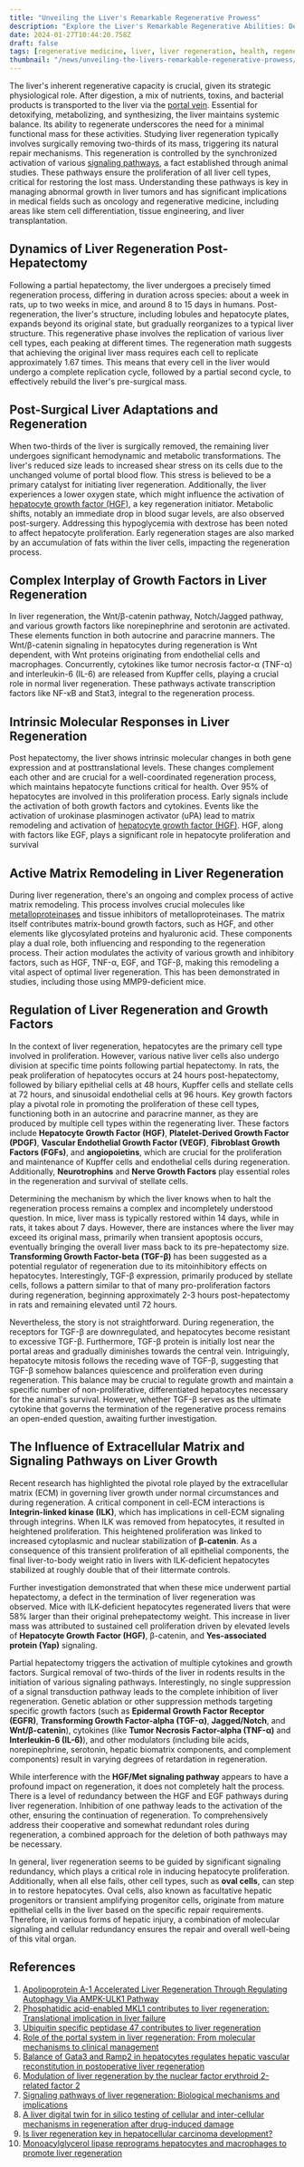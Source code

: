 ```yaml
---
title: "Unveiling the Liver's Remarkable Regenerative Prowess"
description: "Explore the Liver's Remarkable Regenerative Abilities: Delve into the intricate signaling pathways, dynamic adaptations, and complex growth factor interactions that drive liver regeneration, shedding light on its significance in medical fields like oncology and regenerative medicine."
date: 2024-01-27T10:44:20.758Z
draft: false
tags: [regenerative medicine, liver, liver regeneration, health, regenerative therapy, stem cell regenerative medicine, regenerative liver, liver regeneration medicine, liver is regenerative, ]
thumbnail: "/news/unveiling-the-livers-remarkable-regenerative-prowess/thumb.png"
---
```



The liver's inherent regenerative capacity is crucial, given its strategic physiological role. After digestion, a mix of nutrients, toxins, and bacterial products is transported to the liver via the [portal vein](https://en.wikipedia.org/wiki/Portal_vein). Essential for detoxifying, metabolizing, and synthesizing, the liver maintains systemic balance. Its ability to regenerate underscores the need for a minimal functional mass for these activities. Studying liver regeneration typically involves surgically removing two-thirds of its mass, triggering its natural repair mechanisms. This regeneration is controlled by the synchronized activation of various [signaling pathways](https://en.wikipedia.org/wiki/Cell_signaling), a fact established through animal studies. These pathways ensure the proliferation of all liver cell types, critical for restoring the lost mass. Understanding these pathways is key in managing abnormal growth in liver tumors and has significant implications in medical fields such as oncology and regenerative medicine, including areas like stem cell differentiation, tissue engineering, and liver transplantation.

## Dynamics of Liver Regeneration Post-Hepatectomy

Following a partial hepatectomy, the liver undergoes a precisely timed regeneration process, differing in duration across species: about a week in rats, up to two weeks in mice, and around 8 to 15 days in humans. Post-regeneration, the liver's structure, including lobules and hepatocyte plates, expands beyond its original state, but gradually reorganizes to a typical liver structure. This regenerative phase involves the replication of various liver cell types, each peaking at different times. The regeneration math suggests that achieving the original liver mass requires each cell to replicate approximately 1.67 times. This means that every cell in the liver would undergo a complete replication cycle, followed by a partial second cycle, to effectively rebuild the liver's pre-surgical mass.

## Post-Surgical Liver Adaptations and Regeneration

When two-thirds of the liver is surgically removed, the remaining liver undergoes significant hemodynamic and metabolic transformations. The liver's reduced size leads to increased shear stress on its cells due to the unchanged volume of portal blood flow. This stress is believed to be a primary catalyst for initiating liver regeneration. Additionally, the liver experiences a lower oxygen state, which might influence the activation of [hepatocyte growth factor (HGF)](https://en.wikipedia.org/wiki/Hepatocyte_growth_factor), a key regeneration initiator. Metabolic shifts, notably an immediate drop in blood sugar levels, are also observed post-surgery. Addressing this hypoglycemia with dextrose has been noted to affect hepatocyte proliferation. Early regeneration stages are also marked by an accumulation of fats within the liver cells, impacting the regeneration process.

## Complex Interplay of Growth Factors in Liver Regeneration

In liver regeneration, the Wnt/β-catenin pathway, Notch/Jagged pathway, and various growth factors like norepinephrine and serotonin are activated. These elements function in both autocrine and paracrine manners. The Wnt/β-catenin signaling in hepatocytes during regeneration is Wnt dependent, with Wnt proteins originating from endothelial cells and macrophages. Concurrently, cytokines like tumor necrosis factor-α (TNF-α) and interleukin-6 (IL-6) are released from Kupffer cells, playing a crucial role in normal liver regeneration. These pathways activate transcription factors like NF-κB and Stat3, integral to the regeneration process.


## Intrinsic Molecular Responses in Liver Regeneration

Post hepatectomy, the liver shows intrinsic molecular changes in both gene expression and at posttranslational levels. These changes complement each other and are crucial for a well-coordinated regeneration process, which maintains hepatocyte functions critical for health. Over 95% of hepatocytes are involved in this proliferation process. Early signals include the activation of both growth factors and cytokines. Events like the activation of urokinase plasminogen activator (uPA) lead to matrix remodeling and activation of [hepatocyte growth factor (HGF)](https://en.wikipedia.org/wiki/Hepatocyte_growth_factor). HGF, along with factors like EGF, plays a significant role in hepatocyte proliferation and survival

##  Active Matrix Remodeling in Liver Regeneration

During liver regeneration, there's an ongoing and complex process of active matrix remodeling. This process involves crucial molecules like [metalloproteinases](https://en.wikipedia.org/wiki/Metalloproteinase) and tissue inhibitors of metalloproteinases. The matrix itself contributes matrix-bound growth factors, such as HGF, and other elements like glycosylated proteins and hyaluronic acid. These components play a dual role, both influencing and responding to the regeneration process. Their action modulates the activity of various growth and inhibitory factors, such as HGF, TNF-α, EGF, and TGF-β, making this remodeling a vital aspect of optimal liver regeneration. This has been demonstrated in studies, including those using MMP9-deficient mice.


## Regulation of Liver Regeneration and Growth Factors

In the context of liver regeneration, hepatocytes are the primary cell type involved in proliferation. However, various native liver cells also undergo division at specific time points following partial hepatectomy. In rats, the peak proliferation of hepatocytes occurs at 24 hours post-hepatectomy, followed by biliary epithelial cells at 48 hours, Kupffer cells and stellate cells at 72 hours, and sinusoidal endothelial cells at 96 hours. Key growth factors play a pivotal role in promoting the proliferation of these cell types, functioning both in an autocrine and paracrine manner, as they are produced by multiple cell types within the regenerating liver. These factors include **Hepatocyte Growth Factor (HGF)**, **Platelet-Derived Growth Factor (PDGF)**, **Vascular Endothelial Growth Factor (VEGF)**, **Fibroblast Growth Factors (FGFs)**, and **angiopoietins**, which are crucial for the proliferation and maintenance of Kupffer cells and endothelial cells during regeneration. Additionally, **Neurotrophins** and **Nerve Growth Factors** play essential roles in the regeneration and survival of stellate cells.

Determining the mechanism by which the liver knows when to halt the regeneration process remains a complex and incompletely understood question. In mice, liver mass is typically restored within 14 days, while in rats, it takes about 7 days. However, there are instances where the liver may exceed its original mass, primarily when transient apoptosis occurs, eventually bringing the overall liver mass back to its pre-hepatectomy size. **Transforming Growth Factor-beta (TGF-β)** has been suggested as a potential regulator of regeneration due to its mitoinhibitory effects on hepatocytes. Interestingly, TGF-β expression, primarily produced by stellate cells, follows a pattern similar to that of many pro-proliferation factors during regeneration, beginning approximately 2-3 hours post-hepatectomy in rats and remaining elevated until 72 hours.

Nevertheless, the story is not straightforward. During regeneration, the receptors for TGF-β are downregulated, and hepatocytes become resistant to excessive TGF-β. Furthermore, TGF-β protein is initially lost near the portal areas and gradually diminishes towards the central vein. Intriguingly, hepatocyte mitosis follows the receding wave of TGF-β, suggesting that TGF-β somehow balances quiescence and proliferation even during regeneration. This balance may be crucial to regulate growth and maintain a specific number of non-proliferative, differentiated hepatocytes necessary for the animal's survival. However, whether TGF-β serves as the ultimate cytokine that governs the termination of the regenerative process remains an open-ended question, awaiting further investigation.

## The Influence of Extracellular Matrix and Signaling Pathways on Liver Growth

Recent research has highlighted the pivotal role played by the extracellular matrix (ECM) in governing liver growth under normal circumstances and during regeneration. A critical component in cell-ECM interactions is **Integrin-linked kinase (ILK)**, which has implications in cell-ECM signaling through integrins. When ILK was removed from hepatocytes, it resulted in heightened proliferation. This heightened proliferation was linked to increased cytoplasmic and nuclear stabilization of **β-catenin**. As a consequence of this transient proliferation of all epithelial components, the final liver-to-body weight ratio in livers with ILK-deficient hepatocytes stabilized at roughly double that of their littermate controls.

Further investigation demonstrated that when these mice underwent partial hepatectomy, a defect in the termination of liver regeneration was observed. Mice with ILK-deficient hepatocytes regenerated livers that were 58% larger than their original prehepatectomy weight. This increase in liver mass was attributed to sustained cell proliferation driven by elevated levels of **Hepatocyte Growth Factor (HGF)**, β-catenin, and **Yes-associated protein (Yap)** signaling.

Partial hepatectomy triggers the activation of multiple cytokines and growth factors. Surgical removal of two-thirds of the liver in rodents results in the initiation of various signaling pathways. Interestingly, no single suppression of a signal transduction pathway leads to the complete inhibition of liver regeneration. Genetic ablation or other suppression methods targeting specific growth factors (such as **Epidermal Growth Factor Receptor (EGFR)**, **Transforming Growth Factor-alpha (TGF-α)**, **Jagged/Notch**, and **Wnt/β-catenin**), cytokines (like **Tumor Necrosis Factor-alpha (TNF-α)** and **Interleukin-6 (IL-6)**), and other modulators (including bile acids, norepinephrine, serotonin, hepatic biomatrix components, and complement components) result in varying degrees of retardation in regeneration.

While interference with the **HGF/Met signaling pathway** appears to have a profound impact on regeneration, it does not completely halt the process. There is a level of redundancy between the HGF and EGF pathways during liver regeneration. Inhibition of one pathway leads to the activation of the other, ensuring the continuation of regeneration. To comprehensively address their cooperative and somewhat redundant roles during regeneration, a combined approach for the deletion of both pathways may be necessary.

In general, liver regeneration seems to be guided by significant signaling redundancy, which plays a critical role in inducing hepatocyte proliferation. Additionally, when all else fails, other cell types, such as **oval cells**, can step in to restore hepatocytes. Oval cells, also known as facultative hepatic progenitors or transient amplifying progenitor cells, originate from mature epithelial cells in the liver based on the specific repair requirements. Therefore, in various forms of hepatic injury, a combination of molecular signaling and cellular redundancy ensures the repair and overall well-being of this vital organ.



## References

1. [Apolipoprotein A-1 Accelerated Liver Regeneration Through Regulating Autophagy Via AMPK-ULK1 Pathway](https://doi.org/10.1016/j.jcmgh.2023.12.004)
2. [Phosphatidic acid-enabled MKL1 contributes to liver regeneration: Translational implication in liver failure](https://doi.org/10.1016/j.apsb.2023.10.011)
3. [Ubiquitin specific peptidase 47 contributes to liver regeneration](https://doi.org/10.1016/j.lfs.2023.121967)
4. [Role of the portal system in liver regeneration: From molecular mechanisms to clinical management](https://doi.org/10.1016/j.livres.2024.01.002)
5. [Balance of Gata3 and Ramp2 in hepatocytes regulates hepatic vascular reconstitution in postoperative liver regeneration](https://doi.org/10.1016/j.jhep.2023.10.016)
6. [Modulation of liver regeneration by the nuclear factor erythroid 2-related factor 2](https://doi.org/10.1016/j.arres.2023.100066)
7. [Signaling pathways of liver regeneration: Biological mechanisms and implications](https://doi.org/10.1016/j.isci.2023.108683)
8. [A liver digital twin for in silico testing of cellular and inter-cellular mechanisms in regeneration after drug-induced damage](https://doi.org/10.1016/j.isci.2023.108077)
9. [Is liver regeneration key in hepatocellular carcinoma development?](https://doi.org/10.1016/j.trecan.2022.10.005)
10. [Monoacylglycerol lipase reprograms hepatocytes and macrophages to promote liver regeneration](https://doi.org/10.1016/j.jhepr.2023.100794)